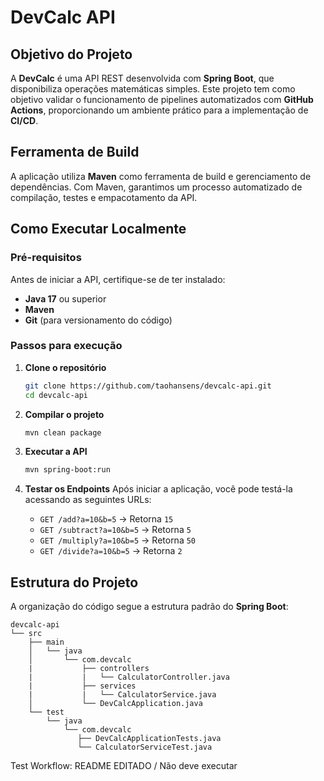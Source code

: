 # DevCalc API

## Objetivo do Projeto
A **DevCalc** é uma API REST desenvolvida com **Spring Boot**, que disponibiliza operações matemáticas simples. Este projeto tem como objetivo validar o funcionamento de pipelines automatizados com **GitHub Actions**, proporcionando um ambiente prático para a implementação de **CI/CD**.

## Ferramenta de Build
A aplicação utiliza **Maven** como ferramenta de build e gerenciamento de dependências. Com Maven, garantimos um processo automatizado de compilação, testes e empacotamento da API.

## Como Executar Localmente

### Pré-requisitos
Antes de iniciar a API, certifique-se de ter instalado:
- **Java 17** ou superior
- **Maven**
- **Git** (para versionamento do código)

### Passos para execução
1. **Clone o repositório**
   ```bash
   git clone https://github.com/taohansens/devcalc-api.git
   cd devcalc-api
   ```

2. **Compilar o projeto**
   ```bash
   mvn clean package
   ```

3. **Executar a API**
   ```bash
   mvn spring-boot:run
   ```

4. **Testar os Endpoints**
   Após iniciar a aplicação, você pode testá-la acessando as seguintes URLs:
    - `GET /add?a=10&b=5` → Retorna `15`
    - `GET /subtract?a=10&b=5` → Retorna `5`
    - `GET /multiply?a=10&b=5` → Retorna `50`
    - `GET /divide?a=10&b=5` → Retorna `2`

## Estrutura do Projeto
A organização do código segue a estrutura padrão do **Spring Boot**:
```
devcalc-api
└── src
    ├── main
    │   └── java
    │       └── com.devcalc
    |           ├── controllers
    |           |   └── CalculatorController.java
    |           ├── services
    |           |   └── CalculatorService.java
    │           └── DevCalcApplication.java
    └── test
        └── java
            └── com.devcalc
               ├── DevCalcApplicationTests.java
               └── CalculatorServiceTest.java
```

Test Workflow: README EDITADO / Não deve executar